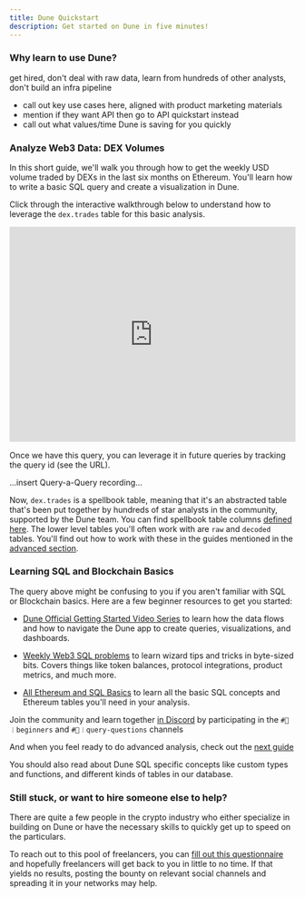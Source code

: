 ```yaml
---
title: Dune Quickstart
description: Get started on Dune in five minutes!
---
```


### Why learn to use Dune?

get hired, don't deal with raw data, learn from hundreds of other analysts, don't build an infra pipeline

- call out key use cases here, aligned with product marketing materials
- mention if they want API then go to API quickstart instead
- call out what values/time Dune is saving for you quickly

### Analyze Web3 Data: DEX Volumes

In this short guide, we'll walk you through how to get the weekly USD volume traded by DEXs in the last six months on Ethereum. You'll learn how to write a basic SQL query and create a visualization in Dune. 

Click through the interactive walkthrough below to understand how to leverage the `dex.trades` table for this basic analysis.

<div style="position: relative; padding-bottom: calc(67.14527027027027% + 41px); height: 0;"><iframe src="https://demo.arcade.software/gNuUxSbr6NZi4aXBURWu?embed" frameborder="0" loading="lazy" webkitallowfullscreen mozallowfullscreen allowfullscreen style="position: absolute; top: 0; left: 0; width: 100%; height: 100%;color-scheme: light;" title="Dashboards"></iframe></div>

Once we have this query, you can leverage it in future queries by tracking the query id (see the URL).

...insert Query-a-Query recording...

Now, `dex.trades` is a spellbook table, meaning that it's an abstracted table that's been put together by hundreds of star analysts in the community, supported by the Dune team. You can find spellbook table columns [defined here](https://spellbook-docs.dune.com/#!/model/model.spellbook.dex_trades). The lower level tables you'll often work with are `raw` and `decoded` tables. You'll find out how to work with these in the guides mentioned in the [advanced section](five_minutes.md).

### Learning SQL and Blockchain Basics

The query above might be confusing to you if you aren't familiar with SQL or Blockchain basics. Here are a few beginner resources to get you started:

- [Dune Official Getting Started Video Series](../app/guides/video-tutorial.md) to learn how the data flows and how to navigate the Dune app to create queries, visualizations, and dashboards. 

- [Weekly Web3 SQL problems](https://daodatadesign.notion.site/Web3-SQL-Weekly-0bababb5e59a412bb73594c512db8cc1) to learn wizard tips and tricks in byte-sized bits. Covers things like token balances, protocol integrations, product metrics, and much more.

- [All Ethereum and SQL Basics](https://web3datadegens.substack.com/p/a-basic-wizard-guide-to-dune-sql) to learn all the basic SQL concepts and Ethereum tables you'll need in your analysis.

Join the community and learn together [in Discord](https://discord.com/invite/ErrzwBz) by participating in the `#🐥︱beginners` and `#🙋︱query-questions` channels

And when you feel ready to do advanced analysis, check out the [next guide](../docs/five_minutes.md)

You should also read about Dune SQL specific concepts like custom types and functions, and different kinds of tables in our database.

### Still stuck, or want to hire someone else to help?

There are quite a few people in the crypto industry who either specialize in building on Dune or have the necessary skills to quickly get up to speed on the particulars.

To reach out to this pool of freelancers, you can [fill out this questionnaire](http://bounties.dune.com) and hopefully freelancers will get back to you in little to no time. If that yields no results, posting the bounty on relevant social channels and spreading it in your networks may help.

